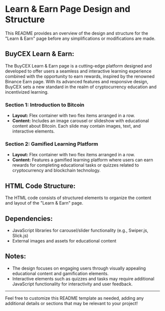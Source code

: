 
# Learn & Earn Page Design and Structure

This README provides an overview of the design and structure for the "Learn & Earn" page before any simplifications or modifications are made.

## BuyCEX Learn & Earn:

The BuyCEX Learn & Earn page is a cutting-edge platform designed and developed to offer users a seamless and interactive learning experience combined with the opportunity to earn rewards, inspired by the renowned Binance Earn page. With its advanced features and responsive design, BuyCEX sets a new standard in the realm of cryptocurrency education and incentivized learning.

### Section 1: Introduction to Bitcoin
- **Layout:** Flex container with two flex items arranged in a row.
- **Content:** Includes an image carousel or slideshow with educational content about Bitcoin. Each slide may contain images, text, and interactive elements.

### Section 2: Gamified Learning Platform
- **Layout:** Flex container with two flex items arranged in a row.
- **Content:** Features a gamified learning platform where users can earn rewards for completing educational tasks or quizzes related to cryptocurrency and blockchain technology.

## HTML Code Structure:

The HTML code consists of structured elements to organize the content and layout of the "Learn & Earn" page.

## Dependencies:
- JavaScript libraries for carousel/slider functionality (e.g., Swiper.js, Slick.js)
- External images and assets for educational content

## Notes:
- The design focuses on engaging users through visually appealing educational content and gamification elements.
- Interactive elements such as quizzes and tasks may require additional JavaScript functionality for interactivity and user feedback.

---

Feel free to customize this README template as needed, adding any additional details or sections that may be relevant to your project!
